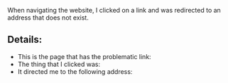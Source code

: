 When navigating the website, I clicked on a link and was redirected to an address that does not exist.

## Details:
- This is the page that has the problematic link: <!-- Write the URL here -->
- The thing that I clicked was: <!-- Write the link contents, or describe the element that was clicked here -->
- It directed me to the following address: <!-- Write the broken/missing URL here -->


<!-- Optional: attach a screenshot showing what was clicked that caused the issue. When submitting a screenshot, make sure the URL is visible. -->
                    